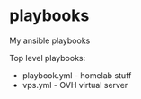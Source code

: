 # playbooks
My ansible playbooks

Top level playbooks:
* playbook.yml - homelab stuff
* vps.yml - OVH virtual server